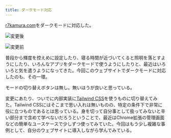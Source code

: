 ```yaml
---
title: ダークモード対応
---
```

[r7kamura.com](https://r7kamura.com/)をダークモードに対応した。

![](https://lh4.googleusercontent.com/wgMueBgSq0GckIvIfdw-t2uFVsjEjUL5GyZnXwfBZI9Stx4cD1IyN5pmS0_abQyzGxNgzwwADQpLR4EFjNquiRLK4eO1LRjvu4cJ-8i4y-JU-OZNw9ihAbrOCQX3VGN7wlbNjT9rFijqW6haZt1uyg "変更後")

![](https://lh5.googleusercontent.com/OpDn4ICCH1zfHxyMgspqkoH7UansOhepZf4tZ4ttSqMV-EFfBNMoB0nSnZezryQ2aCY-cCRrx73Ja26JihO9OBo-7WTYfd5_wFHn5R9lT8gNo9GnrpjxL6nwB5t5MEcY6HbpNkdW2ht1drlgvI6mOQ "変更前")

普段から輝度を控えめに設定したり、寝る時間が近づいてくると照明を落とすようにしたり、いろんなアプリをダークモードで使うようにしたりと、最近はいろいろと気を遣うようになってきた。今回このウェブサイトでダークモードに対応したのも、その一環。

モードの切り替えボタンは無し。無いほうが良いと思っている。

変更にあたり、ついでに内部実装に[Tailwind CSS](https://tailwindcss.com/)を使うものに切り替えてみた。Tailwind CSSにはそこまで思い入れは無いものの、特定の条件下で非常に役に立つものであるとは思っている。身を切って自分事として扱ってみないと辛い部分まで含めて学べないだろうということで、最近はChrome拡張の管理画面などの簡単なユースケースで少しずつ使ってみていた。今回はもう少し複雑な事例として、自分のウェブサイトに導入しながら学んでみている。
